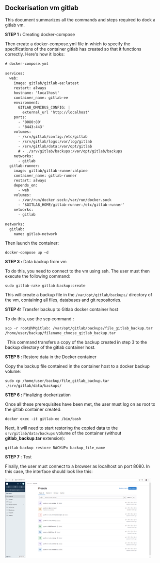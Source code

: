 ## Dockerisation vm gitlab   


This document summarizes all the commands and steps required to dock a gitlab vm.

**STEP 1 :** Creating docker-compose

Then create a docker-compose.yml file in which to specify the specifications of the container gitlab has created so that it functions correctly. Here's how it looks:
```
# docker-compose.yml

services:
  web:
    image: gitlab/gitlab-ee:latest
    restart: always
    hostname: 'localhost'
    container_name: gitlab-ee
    environment:
      GITLAB_OMNIBUS_CONFIG: |
        external_url 'http://localhost'
    ports:
      - '8080:80'
      - '8443:443'
    volumes:
      - /srv/gitlab/config:/etc/gitlab
      - /srv/gitlab/logs:/var/log/gitlab
      - /srv/gitlab/data:/var/opt/gitlab
      # - ./srv/gitlab/backups:/var/opt/gitlab/backups
    networks:
      - gitlab
  gitlab-runner:
    image: gitlab/gitlab-runner:alpine
    container_name: gitlab-runner    
    restart: always
    depends_on:
      - web
    volumes:
      - /var/run/docker.sock:/var/run/docker.sock
      - '$GITLAB_HOME/gitlab-runner:/etc/gitlab-runner'
    networks:
      - gitlab

networks:
  gitlab:
    name: gitlab-network
```

Then launch the container:

```
docker-compose up –d
```

**STEP 3 :** Data backup from vm 

To do this, you need to connect to the vm using ssh. The user must then execute the following command: 
``` 
sudo gitlab-rake gitlab:backup:create
```

This will create a backup file in the `/var/opt/gitlab/backups/` directory of the vm, containing all files, databases and git repositories.

**STEP 4:** Transfer backup to Gitlab docker container host

To do this, use the scp command :
```
scp -r root@VMgitlab: /var/opt/gitlab/backups/file_gitlab_backup.tar /home/user/backup/filename_choose_gitlab_backup.tar
```

` `This command transfers a copy of the backup created in step 3 to the backup directory of the gitlab container host.

**STEP 5 :** Restore data in the Docker container

Copy the backup file contained in the container host to a docker backup volume:
```
sudo cp /home/user/backup/file_gitlab_backup.tar ./srv/gitlab/data/backups/
```


**STEP 6 :**  Finalizing dockerization

Once all these prerequisites have been met, the user must log on as root to the gitlab container created:
```
docker exec -it gitlab-ee /bin/bash
```

Next, it will need to start restoring the copied data to the `srv/gitlab/data/backups` volume of the container (without **gitlab_backup.tar** extension):
```
gitlab-backup restore BACKUP= backup_file_name
```

**STEP 7 :** Test 

Finally, the user must connect to a browser as localhost on port 8080. In this case, the interface should look like this:

![](Aspose.Words.70dfafe7-ffa7-46f4-929b-e308a35d30ba.001.png)

